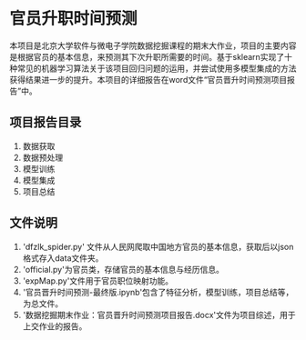 # 官员升职时间预测

本项目是北京大学软件与微电子学院数据挖掘课程的期末大作业，项目的主要内容是根据官员的基本信息，来预测其下次升职所需要的时间。基于sklearn实现了十种常见的机器学习算法关于该项目回归问题的运用，并尝试使用多模型集成的方法获得结果进一步的提升。本项目的详细报告在word文件“官员晋升时间预测项目报告”中。

## 项目报告目录

1. 数据获取
2. 数据预处理
3. 模型训练
4. 模型集成
5. 项目总结

## 文件说明

1. 'dfzlk_spider.py' 文件从人民网爬取中国地方官员的基本信息，获取后以json格式存入data文件夹。
2. 'official.py'为官员类，存储官员的基本信息与经历信息。
3. 'expMap.py'文件用于官员职位映射功能。
4. '官员晋升时间预测-最终版.ipynb'包含了特征分析，模型训练，项目总结等，为总文件。
5. '数据挖掘期末作业：官员晋升时间预测项目报告.docx'文件为项目综述，用于上交作业的报告。